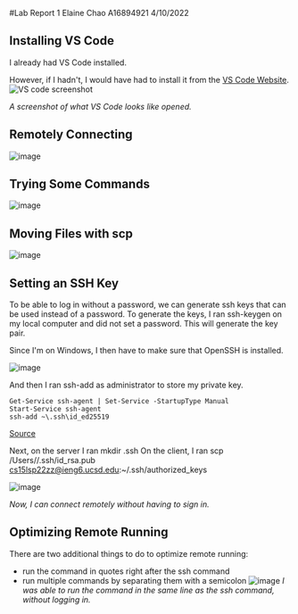 #Lab Report 1
Elaine Chao
A16894921
4/10/2022

## Installing VS Code
I already had VS Code installed. 

However, if I hadn't, I would have had to install it from the [VS Code Website](https://code.visualstudio.com).
![VS code screenshot](https://user-images.githubusercontent.com/34292064/162668878-b45949ab-15bd-46bd-bfee-8d6847bf5d1a.png)

*A screenshot of what VS Code looks like opened.*

## Remotely Connecting
![image](https://user-images.githubusercontent.com/34292064/162669454-9aa178d0-c0af-4320-9046-19842e40dd39.png)


## Trying Some Commands
![image](https://user-images.githubusercontent.com/34292064/162669580-ba5f0836-6984-4f21-b395-2788b4522a49.png)


## Moving Files with scp
![image](https://user-images.githubusercontent.com/34292064/162669630-e71ed40a-3846-451b-bade-771ceff9beb4.png)


## Setting an SSH Key
To be able to log in without a password, we can generate ssh keys that can be used instead of a password. To generate the keys, I ran ssh-keygen on my local computer and did not set a password. This will generate the key pair.


Since I'm on Windows, I then have to make sure that OpenSSH is installed.

![image](https://user-images.githubusercontent.com/34292064/162670025-5c5a8372-8bdd-41c2-a9bf-c46912aa474f.png)

And then I ran ssh-add as administrator to store my private key.
```
Get-Service ssh-agent | Set-Service -StartupType Manual
Start-Service ssh-agent
ssh-add ~\.ssh\id_ed25519
```
[Source](https://docs.microsoft.com/en-us/windows-server/administration/openssh/openssh_keymanagement#user-key-generation)


Next, on the server I ran mkdir .ssh
On the client, I ran scp /Users/<user-name>/.ssh/id_rsa.pub cs15lsp22zz@ieng6.ucsd.edu:~/.ssh/authorized_keys

![image](https://user-images.githubusercontent.com/34292064/162669739-13f1fdec-5b21-4f7b-92bb-6458de10ba42.png)

*Now, I can connect remotely without having to sign in.*

## Optimizing Remote Running
There are two additional things to do to optimize remote running:
  * run the command in quotes right after the ssh command
  * run multiple commands by separating them with a semicolon
![image](https://user-images.githubusercontent.com/34292064/162669806-8d445b3f-4c28-4dec-9d3b-85375383e400.png)
*I was able to run the command in the same line as the ssh command, without logging in.*

